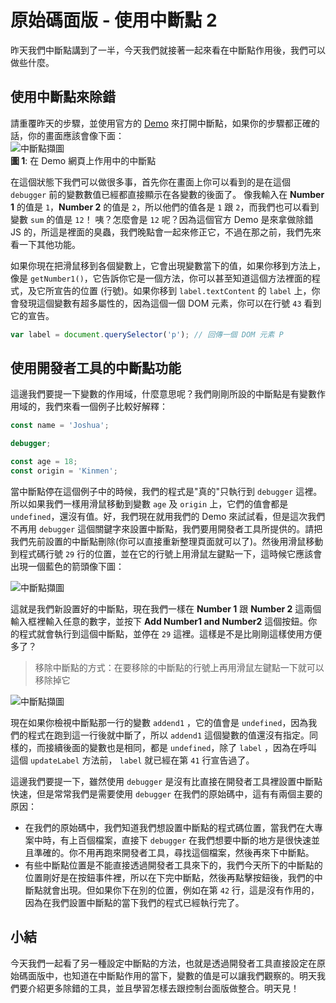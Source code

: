 # 原始碼面版 - 使用中斷點 2
昨天我們中斷點講到了一半，今天我們就接著一起來看在中斷點作用後，我們可以做些什麼。

## 使用中斷點來除錯
請重覆昨天的步驟，並使用官方的 [Demo](https://googlechrome.github.io/devtools-samples/debug-js/get-started) 來打開中斷點，如果你的步驟都正確的話，你的畫面應該會像下面：  
![中斷點擷圖](https://www.dropbox.com/s/vkdwy1z3jw8zezo/debugger-in-action.jpg?raw=1)  
**圖 1**: 在 Demo 網頁上作用中的中斷點

在這個狀態下我們可以做很多事，首先你在畫面上你可以看到的是在這個 `debugger` 前的變數數值已經都直接顯示在各變數的後面了。
像我輸入在 **Number 1** 的值是 `1`，**Number 2** 的值是 `2`，所以他們的值各是 `1` 跟 `2`，而我們也可以看到變數 `sum` 的值是 `12`！
咦？怎麼會是 `12` 呢？因為這個官方 Demo 是來拿做除錯 JS 的，所這是裡面的臭蟲，我們晚點會一起來修正它，不過在那之前，我們先來看一下其他功能。

如果你現在把滑鼠移到各個變數上，它會出現變數當下的值，如果你移到方法上，像是 `getNumber1()`，它告訴你它是一個方法，你可以甚至知道這個方法裡面的程式，及它所宣告的位置 (行號)。如果你移到 `label.textContent` 的 `label` 上，你會發現這個變數有超多屬性的，因為這個一個 DOM 元素，你可以在行號 `43` 看到它的宣告。

```js
var label = document.querySelector('p'); // 回傳一個 DOM 元素 P
```

## 使用開發者工具的中斷點功能
這邊我們要提一下變數的作用域，什麼意思呢？我們剛剛所設的中斷點是有變數作用域的，我們來看一個例子比較好解釋：
```js
const name = 'Joshua';

debugger;

const age = 18;
const origin = 'Kinmen';
```

當中斷點停在這個例子中的時候，我們的程式是"真的"只執行到 `debugger` 這裡。所以如果我們一樣用滑鼠移動到變數 `age` 及 `origin` 上，它們的值會都是 `undefined`，還沒有值。好，我們現在就用我們的 Demo 來試試看，但是這次我們不再用 `debugger` 這個關鍵字來設置中斷點，我們要用開發者工具所提供的。請把我們先前設置的中斷點刪除(你可以直接重新整理頁面就可以了)。然後用滑鼠移動到程式碼行號 `29` 行的位置，並在它的行號上用滑鼠左鍵點一下，這時候它應該會出現一個藍色的箭頭像下圖：

![中斷點擷圖]()

這就是我們新設置好的中斷點，現在我們一樣在 **Number 1** 跟 **Number 2** 這兩個輸入框裡輸入任意的數字，並按下 **Add Number1 and Number2** 這個按鈕。你的程式就會執行到這個中斷點，並停在 `29` 這裡。這樣是不是比剛剛這樣使用方便多了？

> 移除中斷點的方式：在要移除的中斷點的行號上再用滑鼠左鍵點一下就可以移除掉它

![中斷點擷圖]()

現在如果你檢視中斷點那一行的變數 `addend1` ，它的值會是 `undefined`，因為我們的程式在跑到這一行後就中斷了，所以 `addend1` 這個變數的值還沒有指定。同樣的，而接續後面的變數也是相同，都是 `undefined`，除了 `label` ，因為在呼叫這個 `updateLabel` 方法前， `label` 就已經在第 `41` 行宣告過了。

這邊我們要提一下，雖然使用 `debugger` 是沒有比直接在開發者工具裡設置中斷點快速，但是常常我們是需要使用 `debugger` 在我們的原始碼中，這有有兩個主要的原因：
- 在我們的原始碼中，我們知道我們想設置中斷點的程式碼位置，當我們在大專案中時，有上百個檔案，直接下 `debugger` 在我們想要中斷的地方是很快速並且準確的。你不用再跑來開發者工具，尋找這個檔案，然後再來下中斷點。
- 有些中斷點位置是不能直接透過開發者工具來下的，我們今天所下的中斷點的位置剛好是在按鈕事件裡，所以在下完中斷點，然後再點擊按鈕後，我們的中斷點就會出現。但如果你下在別的位置，例如在第 `42` 行，這是沒有作用的，因為在我們設置中斷點的當下我們的程式已經執行完了。

## 小結
今天我們一起看了另一種設定中斷點的方法，也就是透過開發者工具直接設定在原始碼面版中，也知道在中斷點作用的當下，變數的值是可以讓我們觀察的。明天我們要介紹更多除錯的工具，並且學習怎樣去跟控制台面版做整合。明天見！

